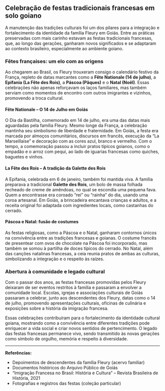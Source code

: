 ## Celebração de festas tradicionais francesas em solo goiano

A manutenção das tradições culturais foi um dos pilares para a integração e fortalecimento da identidade da família Fleury em Goiás. Entre as práticas preservadas com mais carinho estavam as festas tradicionais francesas, que, ao longo das gerações, ganharam novos significados e se adaptaram ao contexto brasileiro, especialmente ao ambiente goiano.

### Fêtes françaises: um elo com as origens

Ao chegarem ao Brasil, os Fleury trouxeram consigo o calendário festivo da França, repleto de datas marcantes como a **Fête Nationale (14 de julho)**, a **Epifania (La Fête des Rois)**, a **Páscoa (Pâques)** e o **Natal (Noël)**. Essas celebrações não apenas reforçavam os laços familiares, mas também serviam como momentos de encontro com outros imigrantes e vizinhos, promovendo a troca cultural.

#### Fête Nationale – O 14 de Julho em Goiás

O Dia da Bastilha, comemorado em 14 de julho, era uma das datas mais aguardadas pela família Fleury. Mesmo longe da França, a celebração mantinha seu simbolismo de liberdade e fraternidade. Em Goiás, a festa era marcada por almoços comunitários, discursos em francês, execução da “La Marseillaise” e decoração com as cores azul, branco e vermelho. Com o tempo, a comemoração passou a incluir pratos típicos goianos, como o empadão e o arroz com pequi, ao lado de iguarias francesas como quiches, baguetes e vinhos.

#### La Fête des Rois – A tradição da Galette des Rois

A Epifania, celebrada em 6 de janeiro, também foi mantida viva. A família preparava a tradicional **Galette des Rois**, um bolo de massa folhada recheado de creme de amêndoas, no qual se escondia uma pequena fava. Quem a encontrasse era coroado “rei” ou “rainha” do dia, usando uma coroa artesanal. Em Goiás, a brincadeira encantava crianças e adultos, e a receita original foi adaptada com ingredientes locais, como castanhas do cerrado.

#### Páscoa e Natal: fusão de costumes

As festas religiosas, como a Páscoa e o Natal, ganharam contornos únicos na convivência entre as tradições francesas e goianas. O costume francês de presentear com ovos de chocolate na Páscoa foi incorporado, mas também se somou à partilha de doces típicos do cerrado. No Natal, além das canções natalinas francesas, a ceia reunia pratos de ambas as culturas, simbolizando a integração e o respeito às raízes.

### Abertura à comunidade e legado cultural

Com o passar dos anos, as festas francesas promovidas pelos Fleury deixaram de ser eventos restritos à família e passaram a envolver a comunidade local. Escolas, igrejas e associações culturais de Goiás passaram a celebrar, junto aos descendentes dos Fleury, datas como o 14 de julho, promovendo apresentações culturais, oficinas de culinária e exposições sobre a história da imigração francesa.

Essas celebrações contribuíram para o fortalecimento da identidade cultural goiana, mostrando como a convivência entre diferentes tradições pode enriquecer a vida social e criar novos sentidos de pertencimento. O legado das festas francesas permanece vivo, sendo transmitido às novas gerações como símbolo de orgulho, memória e respeito à diversidade.

---

**Referências:**
- Depoimentos de descendentes da família Fleury (acervo familiar)
- Documentos históricos do Arquivo Público de Goiás
- “Imigração Francesa no Brasil: História e Cultura” – Revista Brasileira de História, 2021
- Fotografias e registros das festas (coleção particular)